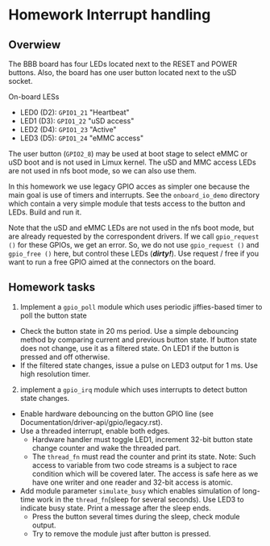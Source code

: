 # Homework Interrupt handling

## Overwiew

The BBB board has four LEDs located next to the RESET and POWER buttons. Also, the board has one user button located next to the uSD socket.

On-board LESs

*  LED0 (D2):	`GPIO1_21`	"Heartbeat"
*  LED1 (D3):	`GPIO1_22`	"uSD access"
*  LED2 (D4):	`GPIO1_23`	"Active"
*  LED3 (D5):	`GPIO1_24`	"eMMC access"


The user button (`GPIO2_8`) may be used at boot stage to select eMMC or uSD boot and is not used in Limux kernel.
The uSD and MMC access LEDs are not used in nfs boot mode, so we can also use them.

In this homework we use legacy GPIO acces as simpler one because the main goal is use of timers and interrupts.
See the `onboard_io_demo` directory which contain a very simple module that tests access to the button and LEDs. Build and run it. 

Note that the uSD and eMMC LEDs are not used in the nfs boot mode, but are already requested by the correspondent drivers. If we call `gpio_request ()` for these GPIOs, we get an error.
So, we do not use `gpio_request ()` and `gpio_free ()` here, but control these LEDs (___dirty!___).
Use request / free if you want to run a free GPIO aimed at the connectors on the board.

## Homework tasks
1. Implement a `gpio_poll` module which uses periodic jiffies-based timer to poll the button state
  * Check the button state in 20 ms period. Use a simple debouncing method by comparing current and previous button state. If button state does not change, use it as a filtered state. On LED1 if the button is pressed and off otherwise.
  * If the filtered state changes, issue a pulse on LED3 output for 1 ms. Use high resolution timer.
2. implement a `gpio_irq` module which uses interrupts to detect button state changes.
  * Enable hardware debouncing on the button GPIO line (see Documentation/driver-api/gpio/legacy.rst).
  * Use a threaded interrupt, enable both edges.
    * Hardware handler must toggle LED1, increment 32-bit button state change counter and wake the threaded part.
    * The `thread_fn` must read the counter and print its state. 
   Note: Such access to variable from two code streams is a subject to race condition which will be covered later. The access is safe here as we have one writer and one reader and 32-bit access is atomic.
  * Add module parameter `simulate_busy` which enables simulation of long-time work in the `thread_fn`(sleep for several seconds). Use LED3 to indicate busy state. Print a message after the sleep ends.
    * Press the button several times during the sleep, check module output.
    * Try to remove the module just after button is pressed.
